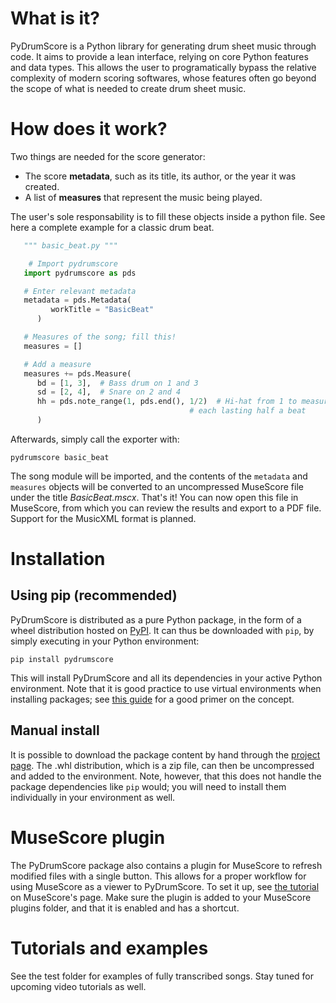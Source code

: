 # What is it?

PyDrumScore is a Python library for generating drum sheet music through code. It aims to provide a lean interface, relying on core Python features and data types. This allows the user to programatically bypass the relative complexity of modern scoring softwares, whose features often go beyond the scope of what is needed to create drum sheet music.

# How does it work?

Two things are needed for the score generator:

- The score **metadata**, such as its title, its author, or the year it was created.
- A list of **measures** that represent the music being played.

The user's sole responsability is to fill these objects inside a python file. See here a complete example for a classic drum beat.

```python
   """ basic_beat.py """

    # Import pydrumscore
   import pydrumscore as pds

   # Enter relevant metadata
   metadata = pds.Metadata(
         workTitle = "BasicBeat"
      )

   # Measures of the song; fill this!
   measures = []

   # Add a measure
   measures += pds.Measure(
      bd = [1, 3],  # Bass drum on 1 and 3
      sd = [2, 4],  # Snare on 2 and 4
      hh = pds.note_range(1, pds.end(), 1/2)  # Hi-hat from 1 to measure end,
                                        # each lasting half a beat
      )
```

Afterwards, simply call the exporter with:
```
pydrumscore basic_beat
```

The song module will be imported, and the contents of the ```metadata``` and ```measures``` objects will be converted to an uncompressed MuseScore file under the title *BasicBeat.mscx*. That's it! You can now open this file in MuseScore, from which you can review the results and export to a PDF file. Support for the MusicXML format is planned.

# Installation

## Using pip (recommended)

PyDrumScore is distributed as a pure Python package, in the form of a wheel distribution hosted on [PyPI](https://pypi.org/project/pydrumscore/).
It can thus be downloaded with ``pip``, by simply executing in your Python environment:

```
pip install pydrumscore
```

This will install PyDrumScore and all its dependencies in your active Python environment.
Note that it is good practice to use virtual environments when installing packages; see [this guide](https://dev.to/bowmanjd/python-tools-for-managing-virtual-environments-3bko#howto) for a good primer on the concept.

## Manual install
It is possible to download the package content by hand through the [project page](https://pypi.org/project/pydrumscore/#files). The .whl distribution, which is a zip file, can then be uncompressed and added to the environment. Note, however, that this does not handle the package dependencies like ``pip`` would; you will need to install them individually in your environment as well.

# MuseScore plugin
The PyDrumScore package also contains a plugin for MuseScore to refresh modified files with a single button. This allows for a proper workflow for using MuseScore as a viewer to PyDrumScore. To set it up, see [the tutorial](https://musescore.org/en/handbook/3/plugins#enable-disable-plugins) on MuseScore's page. Make sure the plugin is added to your MuseScore plugins folder, and that it is enabled and has a shortcut.

# Tutorials and examples
See the test folder for examples of fully transcribed songs. Stay tuned for upcoming video tutorials as well.